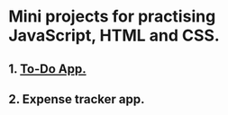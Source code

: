 # Mini projects for practising JavaScript, HTML and CSS.

## 1. [To-Do App.](https://jasonsmv.github.io/miniProjects.github.io/ToDoApp/)
## 2. Expense tracker app.
